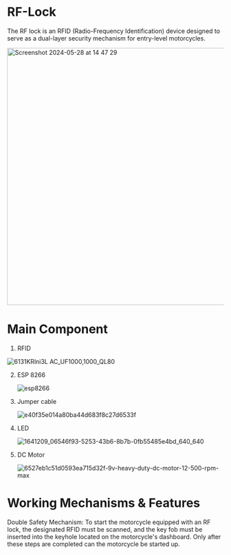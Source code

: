 # RF-Lock

The RF lock is an RFID (Radio-Frequency Identification) device designed to serve as a dual-layer security mechanism for entry-level motorcycles.

<img width="599" alt="Screenshot 2024-05-28 at 14 47 29" src="https://github.com/WillsanAJantho/RF-Lock/assets/170993086/31a28654-1062-428d-a769-ec9732a3388c">

# Main Component
1. RFID

![6131KRlni3L _AC_UF1000,1000_QL80_](https://github.com/WillsanAJantho/RF-Lock/assets/170993086/57e23957-bb18-4d12-82a3-b5d446f53ee4)
   
2. ESP 8266

   ![esp8266](https://github.com/WillsanAJantho/RF-Lock/assets/170993086/99b97010-5e37-4cf8-9716-f63e1f5f55e9)

3. Jumper cable

   ![e40f35e014a80ba44d683f8c27d6533f](https://github.com/WillsanAJantho/RF-Lock/assets/170993086/ae312ee2-6b4a-45bc-921a-67986eecf8d7)

4. LED

   ![1641209_06546f93-5253-43b6-8b7b-0fb55485e4bd_640_640](https://github.com/WillsanAJantho/RF-Lock/assets/170993086/92e39f6c-e5a6-4808-9361-934b70d6c8e9)

5. DC Motor

   ![6527eb1c51d0593ea715d32f-9v-heavy-duty-dc-motor-12-500-rpm-max](https://github.com/WillsanAJantho/RF-Lock/assets/170993086/cc65613e-6eae-4ea5-8f7d-f855cda4e747)


# Working Mechanisms & Features
Double Safety Mechanism: To start the motorcycle equipped with an RF lock, the designated RFID must be scanned, and the key fob must be inserted into the keyhole located on the motorcycle's dashboard. Only after these steps are completed can the motorcycle be started up.
